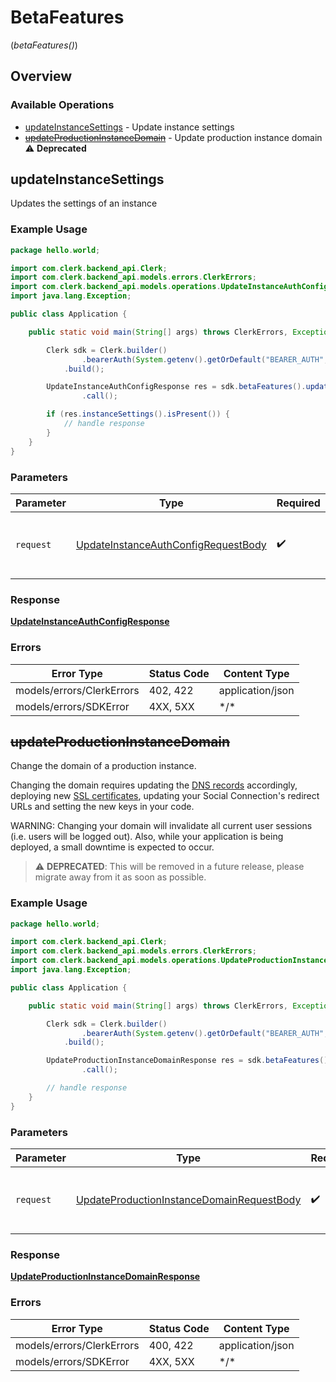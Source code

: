 # BetaFeatures
(*betaFeatures()*)

## Overview

### Available Operations

* [updateInstanceSettings](#updateinstancesettings) - Update instance settings
* [~~updateProductionInstanceDomain~~](#updateproductioninstancedomain) - Update production instance domain :warning: **Deprecated**

## updateInstanceSettings

Updates the settings of an instance

### Example Usage

```java
package hello.world;

import com.clerk.backend_api.Clerk;
import com.clerk.backend_api.models.errors.ClerkErrors;
import com.clerk.backend_api.models.operations.UpdateInstanceAuthConfigResponse;
import java.lang.Exception;

public class Application {

    public static void main(String[] args) throws ClerkErrors, Exception {

        Clerk sdk = Clerk.builder()
                .bearerAuth(System.getenv().getOrDefault("BEARER_AUTH", ""))
            .build();

        UpdateInstanceAuthConfigResponse res = sdk.betaFeatures().updateInstanceSettings()
                .call();

        if (res.instanceSettings().isPresent()) {
            // handle response
        }
    }
}
```

### Parameters

| Parameter                                                                                             | Type                                                                                                  | Required                                                                                              | Description                                                                                           |
| ----------------------------------------------------------------------------------------------------- | ----------------------------------------------------------------------------------------------------- | ----------------------------------------------------------------------------------------------------- | ----------------------------------------------------------------------------------------------------- |
| `request`                                                                                             | [UpdateInstanceAuthConfigRequestBody](../../models/operations/UpdateInstanceAuthConfigRequestBody.md) | :heavy_check_mark:                                                                                    | The request object to use for the request.                                                            |

### Response

**[UpdateInstanceAuthConfigResponse](../../models/operations/UpdateInstanceAuthConfigResponse.md)**

### Errors

| Error Type                | Status Code               | Content Type              |
| ------------------------- | ------------------------- | ------------------------- |
| models/errors/ClerkErrors | 402, 422                  | application/json          |
| models/errors/SDKError    | 4XX, 5XX                  | \*/\*                     |

## ~~updateProductionInstanceDomain~~

Change the domain of a production instance.

Changing the domain requires updating the [DNS records](https://clerk.com/docs/deployments/overview#dns-records) accordingly, deploying new [SSL certificates](https://clerk.com/docs/deployments/overview#deploy), updating your Social Connection's redirect URLs and setting the new keys in your code.

WARNING: Changing your domain will invalidate all current user sessions (i.e. users will be logged out). Also, while your application is being deployed, a small downtime is expected to occur.

> :warning: **DEPRECATED**: This will be removed in a future release, please migrate away from it as soon as possible.

### Example Usage

```java
package hello.world;

import com.clerk.backend_api.Clerk;
import com.clerk.backend_api.models.errors.ClerkErrors;
import com.clerk.backend_api.models.operations.UpdateProductionInstanceDomainResponse;
import java.lang.Exception;

public class Application {

    public static void main(String[] args) throws ClerkErrors, Exception {

        Clerk sdk = Clerk.builder()
                .bearerAuth(System.getenv().getOrDefault("BEARER_AUTH", ""))
            .build();

        UpdateProductionInstanceDomainResponse res = sdk.betaFeatures().updateProductionInstanceDomain()
                .call();

        // handle response
    }
}
```

### Parameters

| Parameter                                                                                                         | Type                                                                                                              | Required                                                                                                          | Description                                                                                                       |
| ----------------------------------------------------------------------------------------------------------------- | ----------------------------------------------------------------------------------------------------------------- | ----------------------------------------------------------------------------------------------------------------- | ----------------------------------------------------------------------------------------------------------------- |
| `request`                                                                                                         | [UpdateProductionInstanceDomainRequestBody](../../models/operations/UpdateProductionInstanceDomainRequestBody.md) | :heavy_check_mark:                                                                                                | The request object to use for the request.                                                                        |

### Response

**[UpdateProductionInstanceDomainResponse](../../models/operations/UpdateProductionInstanceDomainResponse.md)**

### Errors

| Error Type                | Status Code               | Content Type              |
| ------------------------- | ------------------------- | ------------------------- |
| models/errors/ClerkErrors | 400, 422                  | application/json          |
| models/errors/SDKError    | 4XX, 5XX                  | \*/\*                     |